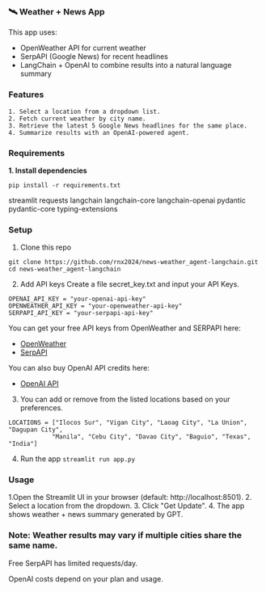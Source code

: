 ### 🛰 Weather + News App

This app uses:
- OpenWeather API for current weather
- SerpAPI (Google News) for recent headlines
- LangChain + OpenAI to combine results into a natural language summary

### Features
```
1. Select a location from a dropdown list.
2. Fetch current weather by city name.
3. Retrieve the latest 5 Google News headlines for the same place.
4. Summarize results with an OpenAI-powered agent.
```
### Requirements

**1. Install dependencies**
```
pip install -r requirements.txt
```

streamlit
requests
langchain
langchain-core
langchain-openai
pydantic
pydantic-core
typing-extensions

### Setup

1. Clone this repo
```
git clone https://github.com/rnx2024/news-weather_agent-langchain.git
cd news-weather_agent-langchain
```

2. Add API keys
Create a file secret_key.txt and input your API Keys.
```
OPENAI_API_KEY = "your-openai-api-key"
OPENWEATHER_API_KEY = "your-openweather-api-key"
SERPAPI_API_KEY = "your-serpapi-api-key"
```
You can get your free API keys from OpenWeather and SERPAPI here: 
- [OpenWeather](https://openweathermap.org/)
- [SerpAPI](https://serpapi.com/)

You can also buy OpenAI API credits here: 
- [OpenAI API](https://platform.openai.com/)

3. You can add or remove from the listed locations based on your preferences.
```
LOCATIONS = ["Ilocos Sur", "Vigan City", "Laoag City", "La Union", "Dagupan City",
            "Manila", "Cebu City", "Davao City", "Baguio", "Texas", "India"]
```
4. Run the app
``
streamlit run app.py
``
### Usage

1.Open the Streamlit UI in your browser (default: http://localhost:8501).
2. Select a location from the dropdown.
3. Click "Get Update".
4. The app shows weather + news summary generated by GPT.

### Note: Weather results may vary if multiple cities share the same name.

Free SerpAPI has limited requests/day.

OpenAI costs depend on your plan and usage.
